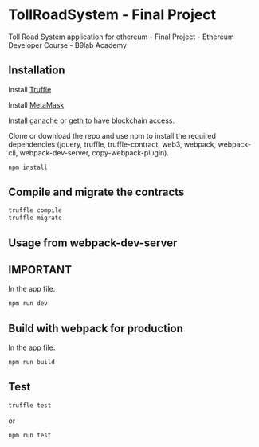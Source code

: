 # TollRoadSystem - Final Project

Toll Road System application for ethereum - Final Project - Ethereum Developer Course - B9lab Academy

## Installation

Install [Truffle](https://trufflesuite.com)

Install [MetaMask](https://metamask.io)

Install [ganache](https://github.com/trufflesuite/ganache)
or [geth](https://geth.ethereum.org/) to have blockchain access.

Clone or download the repo and use npm to install the required dependencies (jquery, truffle, truffle-contract, web3, webpack, webpack-cli, webpack-dev-server, copy-webpack-plugin).

```bash
npm install
```

## Compile and migrate the contracts

```bash
truffle compile
truffle migrate
```

## Usage from webpack-dev-server

## IMPORTANT 

In the app file:

```bash
npm run dev
```

## Build with webpack for production

In the app file:

```bash
npm run build
```

## Test

```bash
truffle test
```
or
```bash
npm run test
```